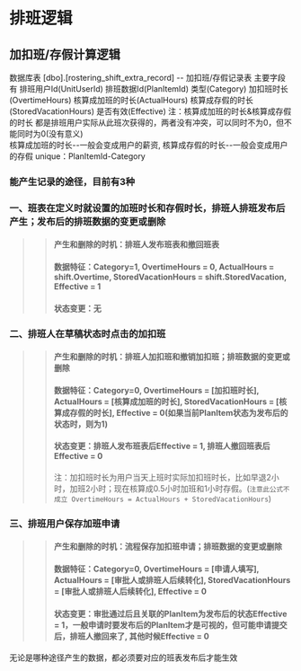 # 排班逻辑
## 加扣班/存假计算逻辑
数据库表
[dbo].[rostering_shift_extra_record] -- 加扣班/存假记录表
主要字段有
排班用户Id(UnitUserId)
排班数据Id(PlanItemId)
类型(Category)
加扣班时长(OvertimeHours)
核算成加班的时长(ActualHours)
核算成存假的时长(StoredVacationHours)
是否有效(Effective)
注：核算成加班的时长&核算成存假的时长 都是排班用户实际从此班次获得的，两者没有冲突，可以同时不为0，但不能同时为0(没有意义)<br >
核算成加班的时长--一般会变成用户的薪资, 核算成存假的时长--一般会变成用户的存假
unique：PlanItemId-Category

### 能产生记录的途径，目前有3种
### 一、班表在定义时就设置的加班时长和存假时长，排班人排班发布后产生；发布后的排班数据的变更或删除
>> #### 产生和删除的时机：排班人发布班表和撤回班表
>> #### 数据特征：Category=1, OvertimeHours = 0, ActualHours = shift.Overtime, StoredVacationHours = shift.StoredVacation, Effective = 1
>> #### 状态变更：无

### 二、排班人在草稿状态时点击的加扣班
>> #### 产生和删除的时机：排班人加扣班和撤销加扣班；排班数据的变更或删除
>> #### 数据特征：Category=0, OvertimeHours = [加扣班时长], ActualHours = [核算成加班的时长], StoredVacationHours = [核算成存假的时长], Effective = 0(如果当前PlanItem状态为发布后的状态时，则为1)
>> #### 状态变更：排班人发布班表后Effective = 1, 排班人撤回班表后Effective = 0
>> 注：加扣班时长为用户当天上班时实际加扣班时长，比如早退2小时，加班2小时；现在核算成0.5小时加班和1小时存假。(`注意此公式不成立 OvertimeHours = ActualHours + StoredVacationHours`)

### 三、排班用户保存加班申请
>> #### 产生和删除的时机：流程保存加扣班申请；排班数据的变更或删除
>> #### 数据特征：Category=0, OvertimeHours = [申请人填写], ActualHours = [审批人或排班人后续转化], StoredVacationHours = [审批人或排班人后续转化], Effective = 0
>> #### 状态变更：审批通过后且关联的PlanItem为发布后的状态Effective = 1，一般申请时要发布后的PlanItem才是可视的，但可能申请提交后，排班人撤回来了, 其他时候Effective = 0

无论是哪种途径产生的数据，都必须要对应的班表发布后才能生效
